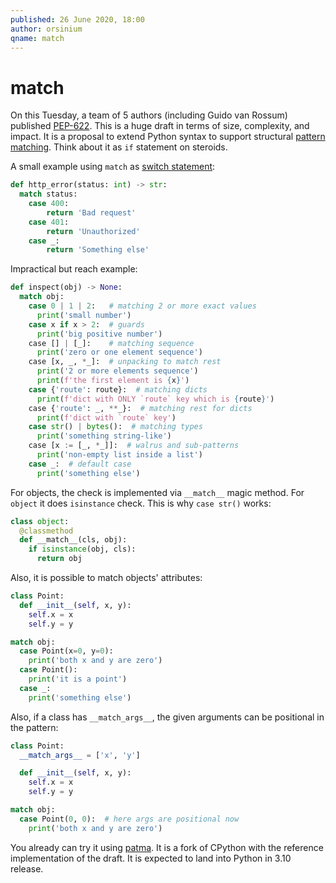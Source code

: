 ```yaml
---
published: 26 June 2020, 18:00
author: orsinium
qname: match
---
```


# match

On this Tuesday, a team of 5 authors (including Guido van Rossum) published [PEP-622](https://www.python.org/dev/peps/pep-0622/). This is a huge draft in terms of size, complexity, and impact. It is a proposal to extend Python syntax to support structural [pattern matching](https://en.wikipedia.org/wiki/Pattern_matching). Think about it as `if` statement on steroids.

A small example using `match` as [switch statement](https://en.wikipedia.org/wiki/Switch_statement):

```python
def http_error(status: int) -> str:
  match status:
    case 400:
        return 'Bad request'
    case 401:
        return 'Unauthorized'
    case _:
        return 'Something else'
```

Impractical but reach example:

```python
def inspect(obj) -> None:
  match obj:
    case 0 | 1 | 2:   # matching 2 or more exact values
      print('small number')
    case x if x > 2:  # guards
      print('big positive number')
    case [] | [_]:    # matching sequence
      print('zero or one element sequence')
    case [x, _, *_]:  # unpacking to match rest
      print('2 or more elements sequence')
      print(f'the first element is {x}')
    case {'route': route}:  # matching dicts
      print(f'dict with ONLY `route` key which is {route}')
    case {'route': _, **_}:  # matching rest for dicts
      print(f'dict with `route` key')
    case str() | bytes():  # matching types
      print('something string-like')
    case [x := [_, *_]]:  # walrus and sub-patterns
      print('non-empty list inside a list')
    case _:  # default case
      print('something else')
```

For objects, the check is implemented via `__match__` magic method. For `object` it does `isinstance` check. This is why `case str()` works:

```python
class object:
  @classmethod
  def __match__(cls, obj):
    if isinstance(obj, cls):
      return obj
```

Also, it is possible to match objects' attributes:

```python
class Point:
  def __init__(self, x, y):
    self.x = x
    self.y = y

match obj:
  case Point(x=0, y=0):
    print('both x and y are zero')
  case Point():
    print('it is a point')
  case _:
    print('something else')
```

Also, if a class has `__match_args__`, the given arguments can be positional in the pattern:

```python
class Point:
  __match_args__ = ['x', 'y']

  def __init__(self, x, y):
    self.x = x
    self.y = y

match obj:
  case Point(0, 0):  # here args are positional now
    print('both x and y are zero')
```

You already can try it using [patma](https://github.com/gvanrossum/patma). It is a fork of CPython with the reference implementation of the draft. It is expected to land into Python in 3.10 release.
